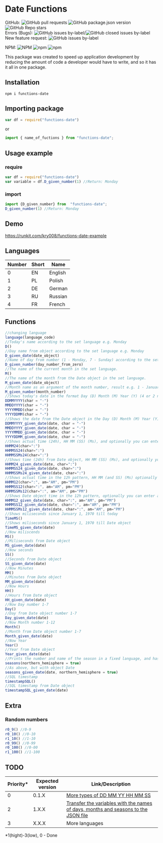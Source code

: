 # Date Functions
GitHub:
![GitHub pull requests](https://img.shields.io/github/issues-pr-raw/kry008/functions-date) ![GitHub package.json version](https://img.shields.io/github/package-json/v/kry008/functions-date) ![GitHub Repo stars](https://img.shields.io/github/stars/kry008/functions-date?style=social)  
Errors (Bugs): ![GitHub issues by-label](https://img.shields.io/github/issues/kry008/functions-date/Error)/![GitHub closed issues by-label](https://img.shields.io/github/issues-closed/kry008/functions-date/Errors)  
New feature request: ![GitHub issues by-label](https://img.shields.io/github/issues/kry008/functions-date/New%20feature)


NPM:
![NPM](https://img.shields.io/npm/l/functions-date) ![npm](https://img.shields.io/npm/dw/functions-date) ![npm](https://img.shields.io/npm/v/functions-date)
  

This package was created to speed up application development by reducing the amount of code a developer would have to write, and so it has it all in one package.

## Installation
```console
npm i functions-date
```
## Importing package
```js
var df = require("functions-date")
```
or
```js
import { name_of_fuctions } from "functions-date";
```
## Usage example
### require
```js
var df = require("functions-date")
var variable = df.D_given_number(1) //Return: Monday
```
### import
```js
import {D_given_number} from  "functions-date";
D_given_number(1) //Return: Monday
```

## Demo
https://runkit.com/kry008/functions-date-example

## Languages
| Number | Short | Name |
|---|---|---|
| 0 | EN | English |
| 1 | PL | Polish |
| 2 | DE | German |
| 3 | RU | Russian |
| 4 | FR | French |


## Functions
```js
//changing language
language(language_code)
//Today's name according to the set language e.g. Monday
D()
//Day name from object according to the set language e.g. Monday
D_given_date(date_object)
//Name of day from number (1 - Monday, 7 - Sunday) according to the set language
D_given_number(day_number_from_zero)
//The name of the current month in the set language.
M() 
//The name of the month from the Date object in the set language.
M_given_date(date_object)
//Month name as an argument of the month number, result e.g. 1 - January
M_given_number(month_number)
//Shows today's date in the format Day (D) Month (M) Year (Y) (4 or 2 numbers), and optionally you can enter a character between DD MM YYYY as a function value, by default "-"
DDMMYYYY(char = "-")
MMDDYYYY(char = "-")
YYYYMMDD(char = "-")
YYYYDDMM(char = "-")
//Shows the date from the Date object in the Day (D) Month (M) Year (Y) (4 or 2 numbers) format, and optionally you can enter a character between DD MM YYYY as a function value, by default "-"
DDMMYYYY_given_date(date, char = "-")
MMDDYYYY_given_date(date, char = "-")
YYYYMMDD_given_date(date, char = "-")
YYYYDDMM_given_date(date, char = "-")
//Shows actual time (24h), HH MM (SS) (Ms), and optionally you can enter a character between HH MM (SS) as a function value, by default ":"
HHMM24(char=":")
HHMMSS24(char=":")
HHMMSSMs24(char=":")
//Shows time (24h) from Date object, HH MM (SS) (Ms), and optionally you can enter a character between HH MM (and SS) as a function value, by default ":"
HHMM24_given_date(date, char=":")
HHMMSS24_given_date(date, char=":")
HHMMSSMs24_given_date(date, char=":")
//Shows actual time in the 12h pattern, HH MM (and SS) (Ms) optionally you can enter a sign between HH and MM (and SS) and the abbreviation AM and PM
HHMM12(char=":", am="AM", pm="PM")
HHMMSS12(char=":", am="AM", pm="PM")
HHMMSSMs12(char=":", am="AM", pm="PM")
//Shows Date object time in the 12h pattern, optionally you can enter a sign between HH and MM (and SS) (Ms) and the abbreviation AM and PM
HHMM12_given_date(date, char=":", am="AM", pm="PM")
HHMMSS12_given_date(date, char=":", am="AM", pm="PM")
HHMMSSMs12_given_date(date, char=":", am="AM", pm="PM")
//Shows miliseconds since January 1, 1970 till today
TimeMS()
//Shows miliseconds since January 1, 1970 till Date object
TimeMS_given_date(date)
//Now miliscends
MS()
//Miliseconds from Date object
MS_given_date(date)
//Now seconds
SS()
//Seconds from Date object
SS_given_date(date)
//Now Minutes
MM()
//Minutes from Date object
MM_given_date(date)
//Now Hours
HH()
//Hours from Date object
HH_given_date(date)
//Now Day number 1-7
Day()
//Day from Date object number 1-7
Day_given_date(date)
//Now Month number 1-12
Month()
//Month from Date object number 1-7
Month_given_date(date)
//Now Year
Year()
//Year from Date object
Year_given_date(date)
//Prints the number and name of the season in a fixed language, and has the option to accept true / false or refer to the northern hemisphere
seasons(northern_hemisphere = true)
//As above, but with object Date
seasons_given_date(date, northern_hemisphere = true)
//SQL timestamp
timestampSQL()
//SQL timestamp from Date object
timestampSQL_given_date(date)
```
## Extra
### Random numbers
```js
r0_9() //0-9
r0_10() //0-10
r1_10() //1-10
r0_99() //0-99
r0_100() //0-00
r1_100() //1-100
```

## TODO
| Priority* | Expected version | Link/Description |
|---|---|---|
| 0 | 0.1.X | [More types of DD MM YY HH MM SS](https://github.com/kry008/functions-date/issues/3 "GitHub") |
| 2 | 1.X.X | [Transfer the variables with the names of days, months and seasons to the JSON file](https://github.com/kry008/functions-date/issues/5 "GitHub") |
| 3 | X.X.X | More languages |


*1(hight)-3(low), 0 - Done
